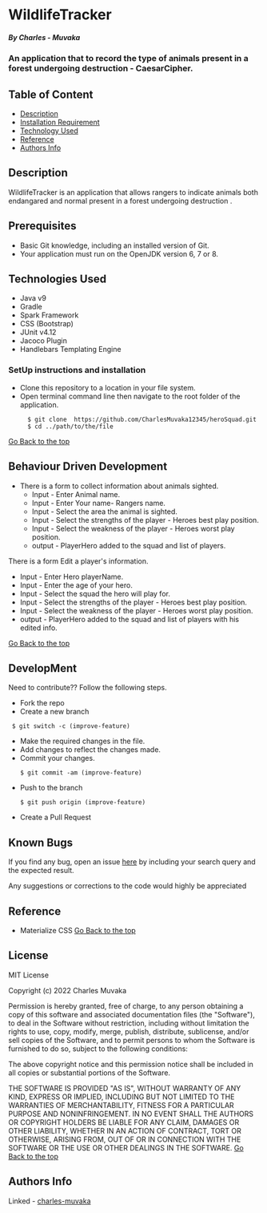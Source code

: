 # WildlifeTracker
##### By Charles - Muvaka
### An application that to record the type of animals present in a forest undergoing destruction - CaesarCipher.
## Table of Content
+ [Description](#description)
+ [Installation Requirement](#Installation)
+ [Technology Used](#technology-used)
+ [Reference](#reference)
+ [Authors Info](#author-Info)
## Description
 <p>WildlifeTracker is an application that allows rangers to indicate animals both endangared and normal present in a forest undergoing destruction .</p>

## Prerequisites

- Basic Git knowledge, including an installed version of Git.
- Your application must run on the OpenJDK version 6, 7 or 8.

## Technologies Used

- Java v9
- Gradle
- Spark Framework
- CSS (Bootstrap)
- JUnit v4.12
- Jacoco Plugin
- Handlebars Templating Engine
### SetUp instructions and installation
* Clone this repository to a location in your file system.
* Open terminal command line then navigate to the root folder of the application.
  ```
    $ git clone  https://github.com/CharlesMuvaka12345/heroSquad.git
    $ cd ../path/to/the/file
  
   ```
[Go Back to the top](#SquadHero)
## Behaviour Driven Development
* There is a form to collect information about animals sighted.
    * Input - Enter Animal name.
    * Input - Enter Your name- Rangers name.
    * Input - Select the area the animal is sighted.
    * Input - Select the strengths of the player - Heroes best play position.
    * Input - Select the weakness of the player - Heroes worst play position.
    * output - PlayerHero added to the squad and list of players.

There is a form Edit a player's information.
* Input - Enter Hero playerName.
* Input - Enter the age of your hero.
* Input - Select the squad the hero will play for.
* Input - Select the strengths of the player - Heroes best play position.
* Input - Select the weakness of the player - Heroes worst play position.
* output - PlayerHero added to the squad and list of players with his edited info.


[Go Back to the top](#SquadHero)
## DevelopMent
 <p> Need to contribute?? Follow the following steps.</p>

* Fork the repo
* Create a new branch
 ```
  $ git switch -c (improve-feature)
  ```
* Make the required changes in the file.
* Add changes to reflect the changes made.
* Commit your changes.
  ```
  $ git commit -am (improve-feature)
  ```
* Push to the branch
  ```
  $ git push origin (improve-feature)
   ```
* Create a Pull Request

## Known Bugs
 <p>If you find any bug, open an issue <a href="https://github.com/CharlesMuvaka12345/heroSquad/issues">here</a> by including your search query and the expected result.</p>
 <p>Any suggestions or corrections to the code would highly be appreciated</p>

## Reference
* Materialize CSS
  [Go Back to the top](#SquadHero)

## License
MIT License

Copyright (c) 2022 Charles Muvaka

Permission is hereby granted, free of charge, to any person obtaining a copy
of this software and associated documentation files (the "Software"), to deal
in the Software without restriction, including without limitation the rights
to use, copy, modify, merge, publish, distribute, sublicense, and/or sell
copies of the Software, and to permit persons to whom the Software is
furnished to do so, subject to the following conditions:

The above copyright notice and this permission notice shall be included in all
copies or substantial portions of the Software.

THE SOFTWARE IS PROVIDED "AS IS", WITHOUT WARRANTY OF ANY KIND, EXPRESS OR
IMPLIED, INCLUDING BUT NOT LIMITED TO THE WARRANTIES OF MERCHANTABILITY,
FITNESS FOR A PARTICULAR PURPOSE AND NONINFRINGEMENT. IN NO EVENT SHALL THE
AUTHORS OR COPYRIGHT HOLDERS BE LIABLE FOR ANY CLAIM, DAMAGES OR OTHER
LIABILITY, WHETHER IN AN ACTION OF CONTRACT, TORT OR OTHERWISE, ARISING FROM,
OUT OF OR IN CONNECTION WITH THE SOFTWARE OR THE USE OR OTHER DEALINGS IN THE
SOFTWARE.
[Go Back to the top](#SquadHero)
## Authors Info
Linked - [charles-muvaka](https://ke.linkedin.com/in/charles-muvaka-bb958910a)
